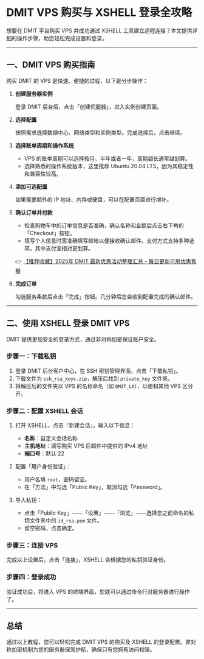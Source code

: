 # DMIT VPS 购买与 XSHELL 登录全攻略

想要在 DMIT 平台购买 VPS 并成功通过 XSHELL 工具建立远程连接？本文提供详细的操作步骤，助您轻松完成设置和登录。

---

## 一、DMIT VPS 购买指南

购买 DMIT 的 VPS 是快速、便捷的过程，以下是分步操作：

1. **创建服务器实例**

   登录 DMIT 后台后，点击「创建伺服器」，进入实例创建页面。

2. **选择配置**

   按照需求选择数据中心、网络类型和实例类型。完成选择后，点击继续。

3. **选择账单周期和操作系统**

   - VPS 的账单周期可以选择按月、半年或者一年，周期越长通常越划算。
   - 选择熟悉的操作系统版本，这里推荐 Ubuntu 20.04 LTS，因为其稳定性和兼容性较高。

4. **添加可选配置**

   如果需要额外的 IP 地址、内存或硬盘，可以在配置页面进行增补。

5. **确认订单并付款**

   - 检查购物车中的订单信息是否准确，确认名称和金额后点击右下角的「Checkout」按钮。
   - 填写个人信息时需准确填写邮箱以便接收确认邮件。支付方式支持多种选项，其中支付宝相对更划算。

   👉 [【推荐收藏】2025年 DMIT 最新优惠活动整理汇总 - 每日更新可用优惠套餐](https://bit.ly/dmit_coupon)

6. **完成订单**

   勾选服务条款后点击「完成」按钮。几分钟后您会收到配置完成的确认邮件。

---

## 二、使用 XSHELL 登录 DMIT VPS

DMIT 提供更加安全的登录方式，通过非对称加密保证账户安全。

### 步骤一：下载私钥

1. 登录 DMIT 后台客户中心，在 SSH 密钥管理界面，点击「下载私钥」。
2. 下载文件为 `ssh_rsa_keys.zip`，解压后找到 `private_key` 文件夹。
3. 将解压后的文件夹以 VPS 的名称命名（如 `DMIT_LA`），以便和其他 VPS 区分开。

### 步骤二：配置 XSHELL 会话

1. 打开 XSHELL，点击「新建会话」，输入以下信息：
   - **名称**：自定义会话名称
   - **主机地址**：填写购买 VPS 后邮件中提供的 IPv4 地址
   - **端口号**：默认 22

2. 配置「用户身份验证」：
   - 用户名填 `root`，密码留空。
   - 在「方法」中勾选「Public Key」，取消勾选「Password」。

3. 导入私钥：
   - 点击「Public Key」——「设置」——「浏览」——选择您之前命名的私钥文件夹中的 `id_rsa.pem` 文件。
   - 留空密码，点击确定。

### 步骤三：连接 VPS

完成以上设置后，点击「连接」，XSHELL 会根据您的私钥验证身份。

### 步骤四：登录成功

验证成功后，将进入 VPS 的终端界面，您就可以通过命令行对服务器进行操作了。

---

## 总结

通过以上教程，您可以轻松完成 DMIT VPS 的购买及 XSHELL 的登录配置。非对称加密机制为您的服务器保驾护航，确保只有您拥有访问权限。